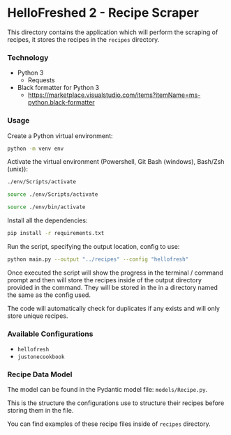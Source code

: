 # HelloFreshed 2 - Recipe Scraper

This directory contains the application which will perform the scraping of recipes, it stores the recipes in the `recipes` directory.

### Technology

* Python 3
  * Requests
* Black formatter for Python 3
  * https://marketplace.visualstudio.com/items?itemName=ms-python.black-formatter

### Usage

Create a Python virtual environment:

```bash
python -m venv env
```

Activate the virtual environment (Powershell, Git Bash (windows), Bash/Zsh (unix)):

```bash
./env/Scripts/activate
```

```bash
source ./env/Scripts/activate
```

```bash
source ./env/bin/activate
```

Install all the dependencies:

```bash
pip install -r requirements.txt
```

Run the script, specifying the output location, config to use:

```bash
python main.py --output "../recipes" --config "hellofresh"
```

Once executed the script will show the progress in the terminal / command prompt and then will store the recipes inside of the output directory provided in the command. They will be stored in the in a directory named the same as the config used.

The code will automatically check for duplicates if any exists and will only store unique recipes.

### Available Configurations

* `hellofresh`
* `justonecookbook`

### Recipe Data Model

The model can be found in the Pydantic model file: `models/Recipe.py`.

This is the structure the configurations use to structure their recipes before storing them in the file.

You can find examples of these recipe files inside of `recipes` directory.